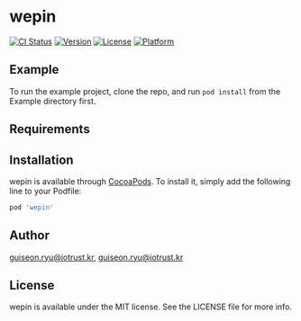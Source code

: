 # wepin

[![CI Status](https://img.shields.io/travis/guiseon.ryu@iotrust.kr/wepin.svg?style=flat)](https://travis-ci.org/guiseon.ryu@iotrust.kr/wepin)
[![Version](https://img.shields.io/cocoapods/v/wepin.svg?style=flat)](https://cocoapods.org/pods/wepin)
[![License](https://img.shields.io/cocoapods/l/wepin.svg?style=flat)](https://cocoapods.org/pods/wepin)
[![Platform](https://img.shields.io/cocoapods/p/wepin.svg?style=flat)](https://cocoapods.org/pods/wepin)

## Example

To run the example project, clone the repo, and run `pod install` from the Example directory first.

## Requirements

## Installation

wepin is available through [CocoaPods](https://cocoapods.org). To install
it, simply add the following line to your Podfile:

```ruby
pod 'wepin'
```

## Author

guiseon.ryu@iotrust.kr, guiseon.ryu@iotrust.kr

## License

wepin is available under the MIT license. See the LICENSE file for more info.
